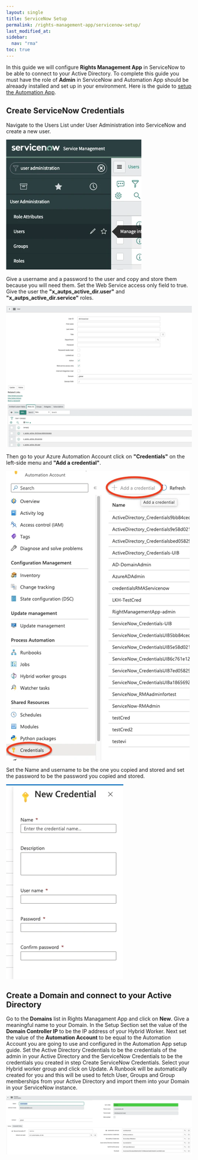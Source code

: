 ```yaml
---
layout: single
title: ServiceNow Setup
permalink: /rights-management-app/servicenow-setup/
last_modified_at: 
sidebar:
  nav: "rma"
toc: true
---
```


In this guide we will configure **Rights Management App** in ServiceNow to be able to connect to your Active Directory. To complete this guide you must have the role of **Admin** in ServiceNow and Automation App should be alreaady installed and set up in your environment. Here is the guide to [setup the Automation App](/automation-app/azure-setup/).

## Create ServiceNow Credentials

Navigate to the Users List under User Administration into ServiceNow and create a new user.

![User list](/assets/images/x_autps_active_dir_useradminstation.webp)

Give a username and a password to the user and copy and store them because you will need them. Set the Web Service access only field to true. Give the user the **"x_autps_active_dir.user"** and **"x_autps_active_dir.service"** roles.

![Register a user](/assets/images/x_autps_active_dir_user.webp)

Then go to your Azure Automation Account click on **"Credentials"** on the left-side menu and **"Add a credential"**. 

![Create credentials](/assets/images/x_autps_active_dir_create_cred.webp)

Set the Name and username to be the one you copied and stored and set the password to be the password you copied and stored.

![Create credentials username password](/assets/images/x_autps_active_dir_cred.webp)

## Create a Domain and connect to your Active Directory

Go to the **Domains** list in Rights Managament App and click on **New**. Give a meaningful name to your Domain. In the Setup Section set the value of the **Domain Controller IP** to be the IP address of your Hybrid Worker. Next set the value of the **Automation Account** to be equal to the Automation Account you are going to use and configured in the Automation App setup guide. Set the Active Directory Credentials to be the credentials of the admin in your Active Directory and the ServiceNow Credentials to be the credentials you created in step Create ServiceNow Credentials.  Select your Hybrid worker group and click on Update. A Runbook will be automatically created for you and this will be used to fetch User, Groups and Group memberships from your Active Directory and import them into your Domain in your ServiceNow instance.

![Create domain](/assets/images/x_autps_active_dir_domain.webp)